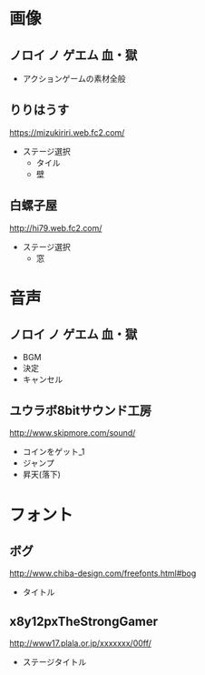 # 画像
## ノロイ ノ ゲエム 血・獄
- アクションゲームの素材全般

## りりはうす
https://mizukiriri.web.fc2.com/
- ステージ選択
  - タイル
  - 壁

## 白螺子屋
http://hi79.web.fc2.com/
- ステージ選択
  - 窓


# 音声
## ノロイ ノ ゲエム 血・獄
- BGM
- 決定
- キャンセル

## ユウラボ8bitサウンド工房
http://www.skipmore.com/sound/
- コインをゲット_1
- ジャンプ
- 昇天(落下)


# フォント
## ボグ
http://www.chiba-design.com/freefonts.html#bog
- タイトル

## x8y12pxTheStrongGamer
http://www17.plala.or.jp/xxxxxxx/00ff/
- ステージタイトル